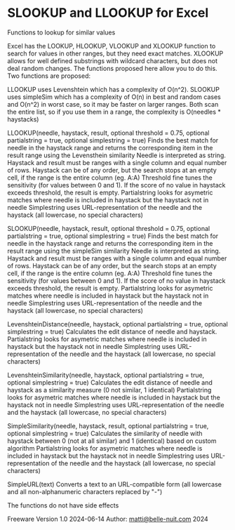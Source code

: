 
# SLOOKUP and LLOOKUP for Excel
 Functions to lookup for similar values

Excel has the LOOKUP, HLOOKUP, VLOOKUP and XLOOKUP function to search for values in other ranges, but they need exact matches. XLOOKUP allows for well defined substrings with wildcard characters, but does not deal random changes. The functions proposed here allow you to do this. Two functions are proposed:

LLOOKUP uses Levenshtein which has a complexity of O(n^2).
SLOOKUP uses simpleSim which has a complexity of O(n) in best and random cases and O(n^2) in worst case, so it may be faster on larger ranges.
Both scan the entire list, so if you use them in a range, the complexity is O(needles * haystacks)

 LLOOKUP(needle, haystack, result, optional threshold = 0.75, optional partialstring = true, optional simplestring = true)
 Finds the best match for needle in the haystack range and returns the corresponding item in the result range using the Levensthein similarity
 Needle is interpreted as string.
 Haystack and result must be ranges with a single column and equal number of rows.
 Haystack can be of any order, but the search stops at an empty cell, if the range is the entire column (eg. A:A)
 Threshold fine tunes the sensitivity (for values between 0 and 1). If the score of no value in haystack exceeds threshold, the result is empty.
 Partialstring looks for asymetric matches where needle is included in haystack but the haystack not in needle
 Simplestring uses URL-representation of the needle and the haystack (all lowercase, no special characters)

 SLOOKUP(needle, haystack, result, optional threshold = 0.75, optional partialstring = true, optional simplestring = true)
 Finds the best match for needle in the haystack range and returns the corresponding item in the result range using the simpleSim similarity
 Needle is interpreted as string.
 Haystack and result must be ranges with a single column and equal number of rows.
 Haystack can be of any order, but the search stops at an empty cell, if the range is the entire column (eg. A:A)
 Threshold fine tunes the sensitivity (for values between 0 and 1). If the score of no value in haystack exceeds threshold, the result is empty.
 Partialstring looks for asymetric matches where needle is included in haystack but the haystack not in needle
 Simplestring uses URL-representation of the needle and the haystack (all lowercase, no special characters)

 LevenshteinDistance(needle, haystack, optional partialstring = true, optional simplestring = true)
 Calculates the edit distance of needle and haystack.
 Partialstring looks for asymetric matches where needle is included in haystack but the haystack not in needle
 Simplestring uses URL-representation of the needle and the haystack (all lowercase, no special characters)

 LevenshteinSimilarity(needle, haystack, optional partialstring = true, optional simplestring = true)
 Calculates the edit distance of needle and haystack as a similarity measure (0 not similar, 1 identical)
 Partialstring looks for asymetric matches where needle is included in haystack but the haystack not in needle
 Simplestring uses URL-representation of the needle and the haystack (all lowercase, no special characters)

 SimpleSimilarity(needle, haystack, result, optional partialstring = true, optional simplestring = true)
 Calculates the similarity of needle with haystack between 0 (not at all similar) and 1 (identical) based on custom algorithm
 Partialstring looks for asymetric matches where needle is included in haystack but the haystack not in needle
 Simplestring uses URL-representation of the needle and the haystack (all lowercase, no special characters)

 SimpleURL(text)
 Converts a text to an URL-compatible form (all lowercase and all non-alphanumeric characters replaced by "-")

 The functions do not have side effects

 Freeware
 Version 1.0 2024-06-14
 Author: matti@belle-nuit.com 2024
 

